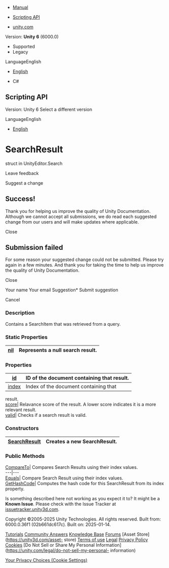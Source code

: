 [ ]()

  * [Manual](../Manual/index.html)
  * [Scripting API](../ScriptReference/index.html)

  * [unity.com](https://unity.com/)

Version: **Unity 6** (6000.0)

  * Supported
  * Legacy

LanguageEnglish

  * [English]()

  * C#

[ ](https://docs.unity3d.com)

## Scripting API

Version: Unity 6 Select a different version

LanguageEnglish

  * [English]()

# SearchResult

struct in UnityEditor.Search

Leave feedback

Suggest a change

## Success!

Thank you for helping us improve the quality of Unity Documentation. Although
we cannot accept all submissions, we do read each suggested change from our
users and will make updates where applicable.

Close

## Submission failed

For some reason your suggested change could not be submitted. Please <a>try
again</a> in a few minutes. And thank you for taking the time to help us
improve the quality of Unity Documentation.

Close

Your name Your email Suggestion* Submit suggestion

Cancel

[ ]()

### Description

Contains a SearchItem that was retrieved from a query.

### Static Properties

[nil](Search.SearchResult-nil.html)| Represents a null search result.  
---|---  
  
### Properties

[id](Search.SearchResult-id.html)| ID of the document containing that result.  
---|---  
[index](Search.SearchResult-index.html)| Index of the document containing that
result.  
[score](Search.SearchResult-score.html)| Relavance score of the result. A
lower score indicates it is a more relevant result.  
[valid](Search.SearchResult-valid.html)| Checks if a search result is valid.  
  
### Constructors

[SearchResult](Search.SearchResult-ctor.html)| Creates a new SearchResult.  
---|---  
  
### Public Methods

[CompareTo](Search.SearchResult.CompareTo.html)| Compares Search Results using
their index values.  
---|---  
[Equals](Search.SearchResult.Equals.html)| Compare Search Result using their
index values.  
[GetHashCode](Search.SearchResult.GetHashCode.html)| Computes the hash code
for this SearchResult from its index property.  
  
Is something described here not working as you expect it to? It might be a
**Known Issue**. Please check with the Issue Tracker at
[issuetracker.unity3d.com](https://issuetracker.unity3d.com).

Copyright ©2005-2025 Unity Technologies. All rights reserved. Built from:
6000.0.36f1 (02b661dc617c). Built on: 2025-01-14.

[Tutorials](https://unity3d.com/learn) [Community
Answers](https://answers.unity3d.com) [Knowledge
Base](https://support.unity3d.com/hc/en-us)
[Forums](https://forum.unity3d.com) [Asset Store](https://unity3d.com/asset-
store) [Terms of use](https://docs.unity3d.com/Manual/TermsOfUse.html)
[Legal](https://unity.com/legal) [Privacy
Policy](https://unity.com/legal/privacy-policy)
[Cookies](https://unity.com/legal/cookie-policy) [Do Not Sell or Share My
Personal Information](https://unity.com/legal/do-not-sell-my-personal-
information)

[Your Privacy Choices (Cookie Settings)](javascript:void\(0\);)

